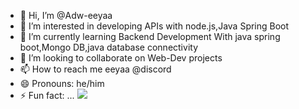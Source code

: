 - 👋 Hi, I’m @Adw-eeyaa
- 👀 I’m interested in developing APIs with node.js,Java Spring Boot
- 🌱 I’m currently learning Backend Development With java spring boot,Mongo DB,java database connectivity
- 💞️ I’m looking to collaborate on Web-Dev projects
- 📫 How to reach me eeyaa @discord
- 😄 Pronouns: he/him
- ⚡ Fun fact: ...
  <!DOCTYPE html>
  <html>
    <body>
      <img src = "https://encrypted-tbn0.gstatic.com/images?q=tbn:ANd9GcQqnZHc8R1hxtXFuJ4THKEdfCBom5Vuhpt8hQ&usqp=CAU" />
    </body>
  </html>

<!---
Adw-eeyaa/Adw-eeyaa is a ✨ special ✨ repository because its `README.md` (this file) appears on your GitHub profile.
You can click the Preview link to take a look at your changes.
--->

